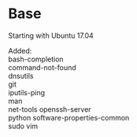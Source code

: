 # Base

Starting with Ubuntu 17.04

Added:  
bash-completion  
command-not-found  
dnsutils  
git  
iputils-ping  
man  
net-tools
openssh-server  
python
software-properties-common  
sudo
vim  


